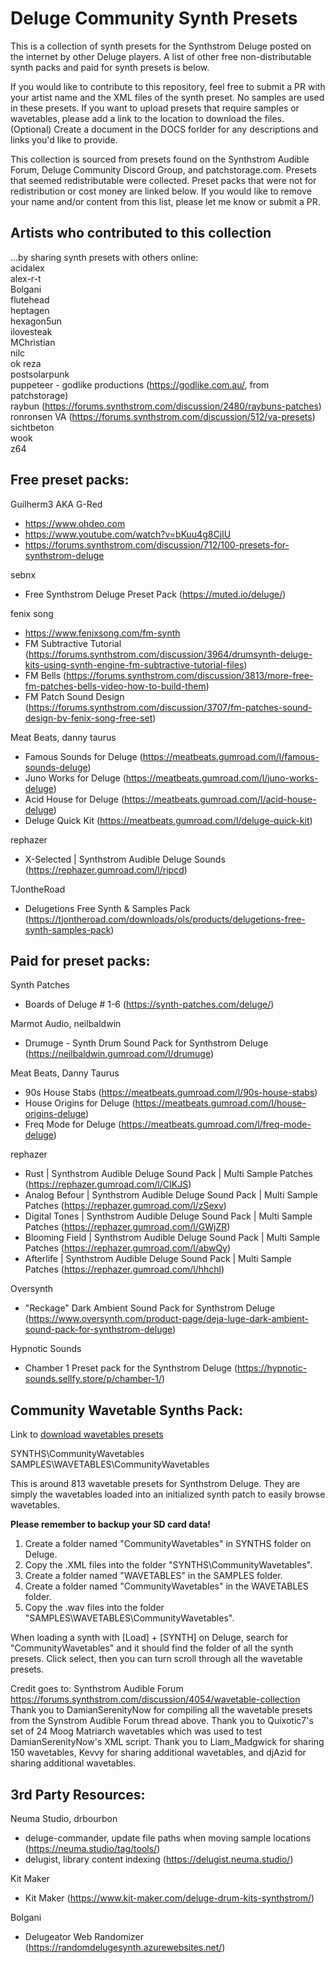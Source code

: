 # Deluge Community Synth Presets

This is a collection of synth presets for the Synthstrom Deluge posted on the internet by other Deluge players. A list of other free non-distributable synth packs and paid for synth presets is below. 

If you would like to contribute to this repository, feel free to submit a PR with your artist name and the XML files of the synth preset. No samples are used in these presets. If you want to upload presets that require samples or wavetables, please add a link to the location to download the files. (Optional) Create a document in the DOCS forlder for any descriptions and links you'd like to provide.  

This collection is sourced from presets found on the Synthstrom Audible Forum, Deluge Community Discord Group, and patchstorage.com. Presets that seemed redistributable were collected. Preset packs that were not for redistribution or cost money are linked below. If you would like to remove your name and/or content from this list, please let me know or submit a PR.   


## Artists who contributed to this collection  
...by sharing synth presets with others online:  
acidalex  
alex-r-t  
Bolgani  
flutehead  
heptagen  
hexagon5un  
ilovesteak  
MChristian  
nilc  
ok reza  
postsolarpunk  
puppeteer - godlike productions (https://godlike.com.au/, from patchstorage)  
raybun (https://forums.synthstrom.com/discussion/2480/raybuns-patches)  
ronronsen VA (https://forums.synthstrom.com/discussion/512/va-presets)  
sichtbeton  
wook  
z64  


## Free preset packs:
Guilherm3 AKA G-Red 
- https://www.ohdeo.com
- https://www.youtube.com/watch?v=bKuu4g8CjIU
- https://forums.synthstrom.com/discussion/712/100-presets-for-synthstrom-deluge

sebnx 
- Free Synthstrom Deluge Preset Pack (https://muted.io/deluge/)

fenix song 
- https://www.fenixsong.com/fm-synth
- FM Subtractive Tutorial (https://forums.synthstrom.com/discussion/3964/drumsynth-deluge-kits-using-synth-engine-fm-subtractive-tutorial-files)
- FM Bells (https://forums.synthstrom.com/discussion/3813/more-free-fm-patches-bells-video-how-to-build-them)
- FM Patch Sound Design (https://forums.synthstrom.com/discussion/3707/fm-patches-sound-design-by-fenix-song-free-set)

Meat Beats, danny taurus
- Famous Sounds for Deluge (https://meatbeats.gumroad.com/l/famous-sounds-deluge)
- Juno Works for Deluge (https://meatbeats.gumroad.com/l/juno-works-deluge)
- Acid House for Deluge (https://meatbeats.gumroad.com/l/acid-house-deluge)
- Deluge Quick Kit (https://meatbeats.gumroad.com/l/deluge-quick-kit)

rephazer
- X-Selected | Synthstrom Audible Deluge Sounds (https://rephazer.gumroad.com/l/ripcd)

TJontheRoad
- Delugetions Free Synth & Samples Pack (https://tjontheroad.com/downloads/ols/products/delugetions-free-synth-samples-pack)


## Paid for preset packs:
Synth Patches
- Boards of Deluge # 1-6 (https://synth-patches.com/deluge/)

Marmot Audio, neilbaldwin
- Drumuge - Synth Drum Sound Pack for Synthstrom Deluge (https://neilbaldwin.gumroad.com/l/drumuge)

Meat Beats, Danny Taurus
- 90s House Stabs (https://meatbeats.gumroad.com/l/90s-house-stabs)
- House Origins for Deluge (https://meatbeats.gumroad.com/l/house-origins-deluge)
- Freq Mode for Deluge (https://meatbeats.gumroad.com/l/freq-mode-deluge)

rephazer
- Rust | Synthstrom Audible Deluge Sound Pack | Multi Sample Patches (https://rephazer.gumroad.com/l/CIKJS)
- Analog Befour | Synthstrom Audible Deluge Sound Pack | Multi Sample Patches (https://rephazer.gumroad.com/l/zSexv)
- Digital Tones | Synthstrom Audible Deluge Sound Pack | Multi Sample Patches (https://rephazer.gumroad.com/l/GWjZR)
- Blooming Field | Synthstrom Audible Deluge Sound Pack | Multi Sample Patches (https://rephazer.gumroad.com/l/abwQy)
- Afterlife | Synthstrom Audible Deluge Sound Pack | Multi Sample Patches (https://rephazer.gumroad.com/l/hhchl)

Oversynth
- "Reckage" Dark Ambient Sound Pack for Synthstrom Deluge (https://www.oversynth.com/product-page/deja-luge-dark-ambient-sound-pack-for-synthstrom-deluge)

Hypnotic Sounds
- Chamber 1 Preset pack for the Synthstrom Deluge (https://hypnotic-sounds.sellfy.store/p/chamber-1/)


## Community Wavetable Synths Pack:

Link to [download wavetables presets](https://drive.google.com/file/d/1ncQXcsTkiZ1UjUph6qVSI6jD7DGtKSOT/view?usp=drive_link)

SYNTHS\CommunityWavetables
SAMPLES\WAVETABLES\CommunityWavetables

This is around 813 wavetable presets for Synthstrom Deluge. They are simply the wavetables loaded into an initialized synth patch to easily browse wavetables.

**Please remember to backup your SD card data!**  
1. Create a folder named "CommunityWavetables" in SYNTHS folder on Deluge.
2. Copy the .XML files into the folder "SYNTHS\CommunityWavetables".
3. Create a folder named "WAVETABLES" in the SAMPLES folder.
4. Create a folder named "CommunityWavetables" in the WAVETABLES folder. 
5. Copy the .wav files into the folder "SAMPLES\WAVETABLES\CommunityWavetables".

When loading a synth with [Load] + [SYNTH] on Deluge, search for "CommunityWavetables" and it should find the folder of all the synth presets. Click select, then you can turn scroll through all the wavetable presets.

Credit goes to:
Synthstrom Audible Forum https://forums.synthstrom.com/discussion/4054/wavetable-collection  
Thank you to DamianSerenityNow for compiling all the wavetable presets from the Synstrom Audible Forum thread above. Thank you to Quixotic7's set of 24 Moog Matriarch wavetables which was used to test DamianSerenityNow's XML script. Thank you to Liam_Madgwick for sharing 150 wavetables, Kevvy for sharing additional wavetables, and djAzid for sharing additional wavetables.  



## 3rd Party Resources:
Neuma Studio, drbourbon 
- deluge-commander, update file paths when moving sample locations (https://neuma.studio/tag/tools/)
- delugist, library content indexing (https://delugist.neuma.studio/)

Kit Maker
- Kit Maker (https://www.kit-maker.com/deluge-drum-kits-synthstrom/)

Bolgani
- Delugeator Web Randomizer (https://randomdelugesynth.azurewebsites.net/)
